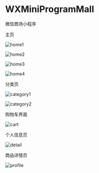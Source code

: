 # WXMiniProgramMall
微信商场小程序

主页

![home1](https://github.com/SkyHro/WXMiniProgramMall/blob/master/description/home1.png)

![home2](https://github.com/SkyHro/WXMiniProgramMall/blob/master/description/home2.png)

![home3](https://github.com/SkyHro/WXMiniProgramMall/blob/master/description/home3.png)

![home4](https://github.com/SkyHro/WXMiniProgramMall/blob/master/description/home4.png)

分类页

![category1](https://github.com/SkyHro/WXMiniProgramMall/blob/master/description/category1.png)

![category2](https://github.com/SkyHro/WXMiniProgramMall/blob/master/description/category2.png)

购物车界面

![cart](https://github.com/SkyHro/WXMiniProgramMall/blob/master/description/cart.png)

个人信息页

![detail](https://github.com/SkyHro/WXMiniProgramMall/blob/master/description/detail.png)

商品详情页

![profile](https://github.com/SkyHro/WXMiniProgramMall/blob/master/description/profile.png)